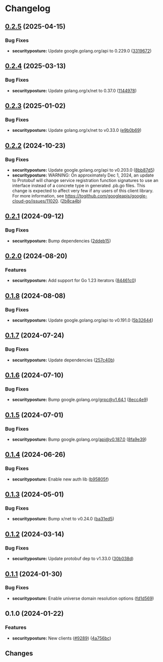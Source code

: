 # Changelog

## [0.2.5](https://github.com/googleapis/google-cloud-go/compare/securityposture/v0.2.4...securityposture/v0.2.5) (2025-04-15)


### Bug Fixes

* **securityposture:** Update google.golang.org/api to 0.229.0 ([3319672](https://github.com/googleapis/google-cloud-go/commit/3319672f3dba84a7150772ccb5433e02dab7e201))

## [0.2.4](https://github.com/googleapis/google-cloud-go/compare/securityposture/v0.2.3...securityposture/v0.2.4) (2025-03-13)


### Bug Fixes

* **securityposture:** Update golang.org/x/net to 0.37.0 ([1144978](https://github.com/googleapis/google-cloud-go/commit/11449782c7fb4896bf8b8b9cde8e7441c84fb2fd))

## [0.2.3](https://github.com/googleapis/google-cloud-go/compare/securityposture/v0.2.2...securityposture/v0.2.3) (2025-01-02)


### Bug Fixes

* **securityposture:** Update golang.org/x/net to v0.33.0 ([e9b0b69](https://github.com/googleapis/google-cloud-go/commit/e9b0b69644ea5b276cacff0a707e8a5e87efafc9))

## [0.2.2](https://github.com/googleapis/google-cloud-go/compare/securityposture/v0.2.1...securityposture/v0.2.2) (2024-10-23)


### Bug Fixes

* **securityposture:** Update google.golang.org/api to v0.203.0 ([8bb87d5](https://github.com/googleapis/google-cloud-go/commit/8bb87d56af1cba736e0fe243979723e747e5e11e))
* **securityposture:** WARNING: On approximately Dec 1, 2024, an update to Protobuf will change service registration function signatures to use an interface instead of a concrete type in generated .pb.go files. This change is expected to affect very few if any users of this client library. For more information, see https://togithub.com/googleapis/google-cloud-go/issues/11020. ([2b8ca4b](https://github.com/googleapis/google-cloud-go/commit/2b8ca4b4127ce3025c7a21cc7247510e07cc5625))

## [0.2.1](https://github.com/googleapis/google-cloud-go/compare/securityposture/v0.2.0...securityposture/v0.2.1) (2024-09-12)


### Bug Fixes

* **securityposture:** Bump dependencies ([2ddeb15](https://github.com/googleapis/google-cloud-go/commit/2ddeb1544a53188a7592046b98913982f1b0cf04))

## [0.2.0](https://github.com/googleapis/google-cloud-go/compare/securityposture/v0.1.8...securityposture/v0.2.0) (2024-08-20)


### Features

* **securityposture:** Add support for Go 1.23 iterators ([84461c0](https://github.com/googleapis/google-cloud-go/commit/84461c0ba464ec2f951987ba60030e37c8a8fc18))

## [0.1.8](https://github.com/googleapis/google-cloud-go/compare/securityposture/v0.1.7...securityposture/v0.1.8) (2024-08-08)


### Bug Fixes

* **securityposture:** Update google.golang.org/api to v0.191.0 ([5b32644](https://github.com/googleapis/google-cloud-go/commit/5b32644eb82eb6bd6021f80b4fad471c60fb9d73))

## [0.1.7](https://github.com/googleapis/google-cloud-go/compare/securityposture/v0.1.6...securityposture/v0.1.7) (2024-07-24)


### Bug Fixes

* **securityposture:** Update dependencies ([257c40b](https://github.com/googleapis/google-cloud-go/commit/257c40bd6d7e59730017cf32bda8823d7a232758))

## [0.1.6](https://github.com/googleapis/google-cloud-go/compare/securityposture/v0.1.5...securityposture/v0.1.6) (2024-07-10)


### Bug Fixes

* **securityposture:** Bump google.golang.org/grpc@v1.64.1 ([8ecc4e9](https://github.com/googleapis/google-cloud-go/commit/8ecc4e9622e5bbe9b90384d5848ab816027226c5))

## [0.1.5](https://github.com/googleapis/google-cloud-go/compare/securityposture/v0.1.4...securityposture/v0.1.5) (2024-07-01)


### Bug Fixes

* **securityposture:** Bump google.golang.org/api@v0.187.0 ([8fa9e39](https://github.com/googleapis/google-cloud-go/commit/8fa9e398e512fd8533fd49060371e61b5725a85b))

## [0.1.4](https://github.com/googleapis/google-cloud-go/compare/securityposture/v0.1.3...securityposture/v0.1.4) (2024-06-26)


### Bug Fixes

* **securityposture:** Enable new auth lib ([b95805f](https://github.com/googleapis/google-cloud-go/commit/b95805f4c87d3e8d10ea23bd7a2d68d7a4157568))

## [0.1.3](https://github.com/googleapis/google-cloud-go/compare/securityposture/v0.1.2...securityposture/v0.1.3) (2024-05-01)


### Bug Fixes

* **securityposture:** Bump x/net to v0.24.0 ([ba31ed5](https://github.com/googleapis/google-cloud-go/commit/ba31ed5fda2c9664f2e1cf972469295e63deb5b4))

## [0.1.2](https://github.com/googleapis/google-cloud-go/compare/securityposture/v0.1.1...securityposture/v0.1.2) (2024-03-14)


### Bug Fixes

* **securityposture:** Update protobuf dep to v1.33.0 ([30b038d](https://github.com/googleapis/google-cloud-go/commit/30b038d8cac0b8cd5dd4761c87f3f298760dd33a))

## [0.1.1](https://github.com/googleapis/google-cloud-go/compare/securityposture/v0.1.0...securityposture/v0.1.1) (2024-01-30)


### Bug Fixes

* **securityposture:** Enable universe domain resolution options ([fd1d569](https://github.com/googleapis/google-cloud-go/commit/fd1d56930fa8a747be35a224611f4797b8aeb698))

## 0.1.0 (2024-01-22)


### Features

* **securityposture:** New clients ([#9289](https://github.com/googleapis/google-cloud-go/issues/9289)) ([4a756bc](https://github.com/googleapis/google-cloud-go/commit/4a756bca314daa87101bfad16d2b8b2c352f0a4c))

## Changes


